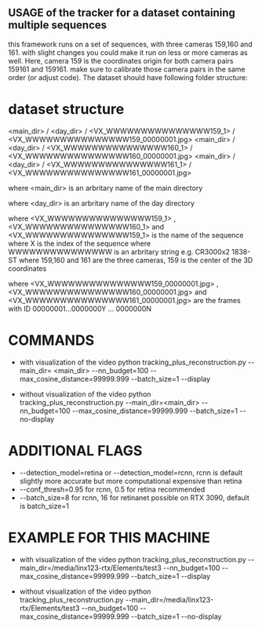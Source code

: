 ## USAGE of the tracker for a dataset containing multiple sequences
this framework runs on a set of sequences, with three cameras 159,160 and 161. with slight changes you could make it run on
less or more cameras as well. Here, camera 159 is the coordinates origin for both camera pairs 159161 and 159161. make sure 
to calibrate those camera pairs in the same order (or adjust code). The dataset should have following folder structure:


# dataset structure


<main_dir> / <day_dir> / <VX_WWWWWWWWWWWWWWW159_1> / <VX_WWWWWWWWWWWWWWW159_00000001.jpg>
<main_dir> / <day_dir> / <VX_WWWWWWWWWWWWWWW160_1> / <VX_WWWWWWWWWWWWWWW160_00000001.jpg>
<main_dir> / <day_dir> / <VX_WWWWWWWWWWWWWWW161_1> / <VX_WWWWWWWWWWWWWWW161_00000001.jpg>

where <main_dir> is an arbritary name of the main directory

where <day_dir> is an arbritary name of the day directory 

where <VX_WWWWWWWWWWWWWWW159_1> , <VX_WWWWWWWWWWWWWWW160_1> and <VX_WWWWWWWWWWWWWWW159_1> is the name of the sequence 
	where X is the index of the sequence
	where WWWWWWWWWWWWWWW is an arbritary string e.g. CR3000x2 1838-ST
	where 159,160 and 161 are the three cameras, 159 is the center of the 3D coordinates

where <VX_WWWWWWWWWWWWWWW159_00000001.jpg> , <VX_WWWWWWWWWWWWWWW160_00000001.jpg> and <VX_WWWWWWWWWWWWWWW161_00000001.jpg>
	are the frames with ID 00000001...0000000Y ... 0000000N



# COMMANDS
* with visualization of the video
python tracking_plus_reconstruction.py     --main_dir= <main_dir>     --nn_budget=100     --max_cosine_distance=99999.999 --batch_size=1 --display

* without visualization of the video
python tracking_plus_reconstruction.py     --main_dir=<main_dir>    --nn_budget=100     --max_cosine_distance=99999.999 --batch_size=1 --no-display
# ADDITIONAL FLAGS
* --detection_model=retina or --detection_model=rcnn, rcnn is default slightly more accurate but more computational expensive than
retina
* --conf_thresh=0.95 for rcnn, 0.5 for retina recommended
* --batch_size=8 for rcnn, 16 for retinanet possible on RTX 3090, default is batch_size=1

# EXAMPLE FOR THIS MACHINE

* with visualization of the video
python tracking_plus_reconstruction.py     --main_dir=/media/linx123-rtx/Elements/test3     --nn_budget=100     --max_cosine_distance=99999.999 --batch_size=1 --display

* without visualization of the video
python tracking_plus_reconstruction.py     --main_dir=/media/linx123-rtx/Elements/test3     --nn_budget=100     --max_cosine_distance=99999.999 --batch_size=1 --no-display
